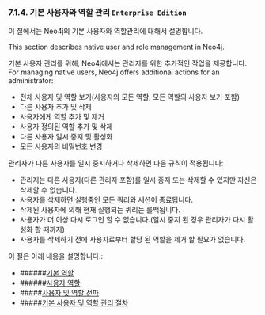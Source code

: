 ### 7.1.4. 기본 사용자와 역할 관리 <code>Enterprise Edition</code> 

<div class="abstract">
	<p>이 절에서는 Neo4j의 기본 사용자와 역할관리에 대해서 설명합니다. 
	</p>
</div>
This section describes native user and role management in Neo4j.

기본 사용자 관리를 위해, Neo4j에서는 관리자를 위한 추가적인 작업을 제공합니다.
For managing native users, Neo4j offers additional actions for an administrator:

- 전체 사용자 및 역할 보기(사용자의 모든 역할, 모든 역할의 사용자 보기 포함)
- 다른 사용자 추가 및 삭제
- 사용자에게 역할 추가 및 제거
- 사용자 정의된 역할 추가 및 삭제
- 다른 사용자 일시 중지 및 활성화
- 모든 사용자의 비밀번호 변경

관리자가 다른 사용자를 일시 중지하거나 삭제하면 다음 규칙이 적용됩니다:

- 관리지는 다른 사용자(다른 관리자 포함)를 일시 중지 또는 삭제할 수 있지만 자신은 삭제할 수 없습니다.
- 사용자를 삭제하면 실행중인 모든 쿼리와 세션이 종료됩니다.
- 삭제된 사용자에 의해 현재  실행되는 쿼리는 롤백됩니다.
- 사용자가 더 이상 다시 로그인 할 수 없습니다.(일시 중지 된 경우 관리자가 다시 활성화 할 때까지)
- 사용자를 삭제하기 전에 사용자로부터 할당 된 역할을 제거 할 필요가 없습니다.


이 절은 아래 내용을 설명합니다.:

-   ######[기본 역할](./native-user-and-role-management/native-roles.md)
-   ######[사용자 역할](./native-user-and-role-management/custom-roles.md)
-   #####[사용자 및 역할 전파](./native-user-and-role-management/propagate-users-and-roles.md)
-   #####[기본 사용자 및 역할 관리 절차](./native-user-and-role-management/procedures-for-native-user-and-role-management.md)